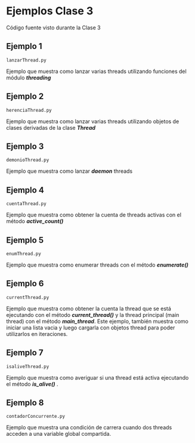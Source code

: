 # Ejemplos Clase 3

Código fuente visto durante la Clase 3

## Ejemplo 1
````
lanzarThread.py
````
Ejemplo que muestra como lanzar varias threads utilizando funciones del módulo ***threading***

## Ejemplo 2
````
herenciaThread.py
````
Ejemplo que muestra como lanzar varias threads utilizando objetos de clases derivadas de la clase ***Thread***

## Ejemplo 3
````
demonioThread.py
````
Ejemplo que muestra como lanzar ***daemon*** threads

## Ejemplo 4
````
cuentaThread.py
````
Ejemplo que muestra como obtener la cuenta de threads activas con el método ***active_count()***

## Ejemplo 5
````
enumThread.py
````
Ejemplo que muestra como enumerar threads con el método ***enumerate()***

## Ejemplo 6
````
currentThread.py
````
Ejemplo que muestra como obtener la cuenta la thread que se está ejecutando con el método ***current_thread()*** y la thread principal (main thread) con el método ***main_thread***. Este ejemplo, también muestra como iniciar una lista vacia y luego cargarla con objetos thread para poder utilizarlos en iteraciones.

## Ejemplo 7
````
isaliveThread.py
````
Ejemplo que muestra como averiguar si una thread está activa ejecutando el método ***is_alive()*** .

## Ejemplo 8
````
contadorConcurrente.py
````
Ejemplo que muestra una condición de carrera cuando dos threads acceden a una variable global compartida.

